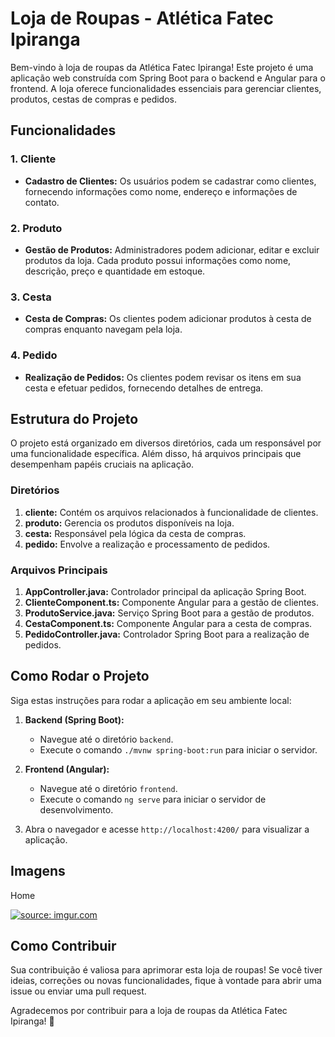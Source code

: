 # Loja de Roupas - Atlética Fatec Ipiranga

Bem-vindo à loja de roupas da Atlética Fatec Ipiranga! Este projeto é uma aplicação web construída com Spring Boot para o backend e Angular para o frontend. A loja oferece funcionalidades essenciais para gerenciar clientes, produtos, cestas de compras e pedidos.

## Funcionalidades

### 1. Cliente
   - **Cadastro de Clientes:** Os usuários podem se cadastrar como clientes, fornecendo informações como nome, endereço e informações de contato.

### 2. Produto
   - **Gestão de Produtos:** Administradores podem adicionar, editar e excluir produtos da loja. Cada produto possui informações como nome, descrição, preço e quantidade em estoque.

### 3. Cesta
   - **Cesta de Compras:** Os clientes podem adicionar produtos à cesta de compras enquanto navegam pela loja.

### 4. Pedido
   - **Realização de Pedidos:** Os clientes podem revisar os itens em sua cesta e efetuar pedidos, fornecendo detalhes de entrega.

## Estrutura do Projeto

O projeto está organizado em diversos diretórios, cada um responsável por uma funcionalidade específica. Além disso, há arquivos principais que desempenham papéis cruciais na aplicação.

### Diretórios

1. **cliente:** Contém os arquivos relacionados à funcionalidade de clientes.
2. **produto:** Gerencia os produtos disponíveis na loja.
3. **cesta:** Responsável pela lógica da cesta de compras.
4. **pedido:** Envolve a realização e processamento de pedidos.

### Arquivos Principais

1. **AppController.java:** Controlador principal da aplicação Spring Boot.
2. **ClienteComponent.ts:** Componente Angular para a gestão de clientes.
3. **ProdutoService.java:** Serviço Spring Boot para a gestão de produtos.
4. **CestaComponent.ts:** Componente Angular para a cesta de compras.
5. **PedidoController.java:** Controlador Spring Boot para a realização de pedidos.

## Como Rodar o Projeto

Siga estas instruções para rodar a aplicação em seu ambiente local:

1. **Backend (Spring Boot):**
   - Navegue até o diretório `backend`.
   - Execute o comando `./mvnw spring-boot:run` para iniciar o servidor.

2. **Frontend (Angular):**
   - Navegue até o diretório `frontend`.
   - Execute o comando `ng serve` para iniciar o servidor de desenvolvimento.

3. Abra o navegador e acesse `http://localhost:4200/` para visualizar a aplicação.

## Imagens

<p>Home</p>
<a href="https://imgur.com/UtmKs7D"><img src="https://i.imgur.com/UtmKs7D.png" title="source: imgur.com" /></a>

## Como Contribuir

Sua contribuição é valiosa para aprimorar esta loja de roupas! Se você tiver ideias, correções ou novas funcionalidades, fique à vontade para abrir uma issue ou enviar uma pull request.

Agradecemos por contribuir para a loja de roupas da Atlética Fatec Ipiranga! 🎉
